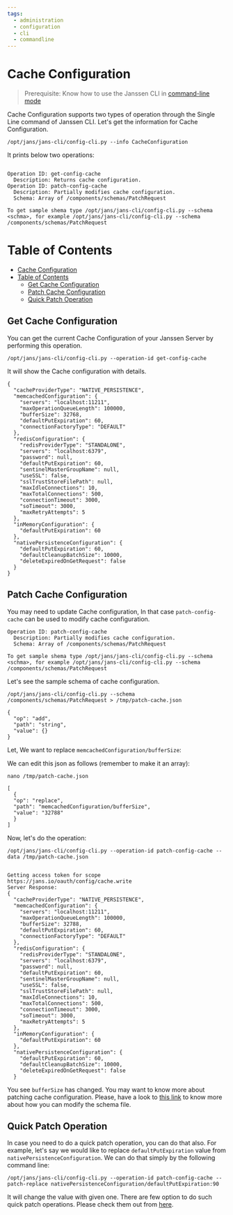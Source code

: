 ```yaml
---
tags:
  - administration
  - configuration
  - cli
  - commandline
---
```


# Cache Configuration

> Prerequisite: Know how to use the Janssen CLI in [command-line mode](../jans-cli/README.md)

Cache Configuration supports two types of operation through the Single Line command of Janssen CLI.
Let's get the information for Cache Configuration.

```
/opt/jans/jans-cli/config-cli.py --info CacheConfiguration
```

It prints below two operations:
```text

Operation ID: get-config-cache
  Description: Returns cache configuration.
Operation ID: patch-config-cache
  Description: Partially modifies cache configuration.
  Schema: Array of /components/schemas/PatchRequest

To get sample shema type /opt/jans/jans-cli/config-cli.py --schema <schma>, for example /opt/jans/jans-cli/config-cli.py --schema /components/schemas/PatchRequest

```

Table of Contents
=================

- [Cache Configuration](#cache-configuration)
- [Table of Contents](#table-of-contents)
  - [Get Cache Configuration](#get-cache-configuration)
  - [Patch Cache Configuration](#patch-cache-configuration)
  - [Quick Patch Operation](#quick-patch-operation)

## Get Cache Configuration

You can get the current Cache Configuration of your Janssen Server by performing this operation.

```commandline
/opt/jans/jans-cli/config-cli.py --operation-id get-config-cache
```

It will show the Cache configuration with details.

```text
{
  "cacheProviderType": "NATIVE_PERSISTENCE",
  "memcachedConfiguration": {
    "servers": "localhost:11211",
    "maxOperationQueueLength": 100000,
    "bufferSize": 32768,
    "defaultPutExpiration": 60,
    "connectionFactoryType": "DEFAULT"
  },
  "redisConfiguration": {
    "redisProviderType": "STANDALONE",
    "servers": "localhost:6379",
    "password": null,
    "defaultPutExpiration": 60,
    "sentinelMasterGroupName": null,
    "useSSL": false,
    "sslTrustStoreFilePath": null,
    "maxIdleConnections": 10,
    "maxTotalConnections": 500,
    "connectionTimeout": 3000,
    "soTimeout": 3000,
    "maxRetryAttempts": 5
  },
  "inMemoryConfiguration": {
    "defaultPutExpiration": 60
  },
  "nativePersistenceConfiguration": {
    "defaultPutExpiration": 60,
    "defaultCleanupBatchSize": 10000,
    "deleteExpiredOnGetRequest": false
  }
}
```

## Patch Cache Configuration

You may need to update Cache configuration, In that case `patch-config-cache` can be used to modify cache configuration.

```text
Operation ID: patch-config-cache
  Description: Partially modifies cache configuration.
  Schema: Array of /components/schemas/PatchRequest

To get sample shema type /opt/jans/jans-cli/config-cli.py --schema <schma>, for example /opt/jans/jans-cli/config-cli.py --schema /components/schemas/PatchRequest
```

Let's see the sample schema of cache configuration.

```text
/opt/jans/jans-cli/config-cli.py --schema /components/schemas/PatchRequest > /tmp/patch-cache.json

{
  "op": "add",
  "path": "string",
  "value": {}
}
```

Let, We want to replace `memcachedConfiguration/bufferSize`:

We can edit this json as follows (remember to make it an array):

```commandline
nano /tmp/patch-cache.json

[
  {
  "op": "replace",
  "path": "memcachedConfiguration/bufferSize",
  "value": "32788"
  }
]
```

Now, let's do the operation: 
```text
/opt/jans/jans-cli/config-cli.py --operation-id patch-config-cache --data /tmp/patch-cache.json


Getting access token for scope https://jans.io/oauth/config/cache.write
Server Response:
{
  "cacheProviderType": "NATIVE_PERSISTENCE",
  "memcachedConfiguration": {
    "servers": "localhost:11211",
    "maxOperationQueueLength": 100000,
    "bufferSize": 32788,
    "defaultPutExpiration": 60,
    "connectionFactoryType": "DEFAULT"
  },
  "redisConfiguration": {
    "redisProviderType": "STANDALONE",
    "servers": "localhost:6379",
    "password": null,
    "defaultPutExpiration": 60,
    "sentinelMasterGroupName": null,
    "useSSL": false,
    "sslTrustStoreFilePath": null,
    "maxIdleConnections": 10,
    "maxTotalConnections": 500,
    "connectionTimeout": 3000,
    "soTimeout": 3000,
    "maxRetryAttempts": 5
  },
  "inMemoryConfiguration": {
    "defaultPutExpiration": 60
  },
  "nativePersistenceConfiguration": {
    "defaultPutExpiration": 60,
    "defaultCleanupBatchSize": 10000,
    "deleteExpiredOnGetRequest": false
  }
```

You see `bufferSize` has changed. You may want to know more about patching cache configuration. Please, have a look to [this link](../jans-cli/README.md#patch-request-schema) to know more about how you can modify the schema file.


## Quick Patch Operation

In case you need to do a quick patch operation, you can do that also. For example, let's say we would like to replace `defaultPutExpiration` value from `nativePersistenceConfiguration`. We can do that simply by the following command line:

```
/opt/jans/jans-cli/config-cli.py --operation-id patch-config-cache --patch-replace nativePersistenceConfiguration/defaultPutExpiration:90
```

It will change the value with given one. There are few option to do such quick patch operations. Please check them out from [here](../jans-cli/README.md#quick-patch-operations).

